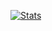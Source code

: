 [![Stats](https://github-readme-stats.vercel.app/api?username=sevelantis&hide=stars,prs,issues&count_private=true&show_icons=true&theme=merko)](https://github.com/anuraghazra/github-readme-stats)
